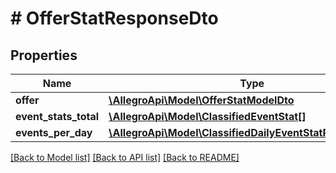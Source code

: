 # # OfferStatResponseDto

## Properties

Name | Type | Description | Notes
------------ | ------------- | ------------- | -------------
**offer** | [**\AllegroApi\Model\OfferStatModelDto**](OfferStatModelDto.md) |  | [optional]
**event_stats_total** | [**\AllegroApi\Model\ClassifiedEventStat[]**](ClassifiedEventStat.md) |  | [optional]
**events_per_day** | [**\AllegroApi\Model\ClassifiedDailyEventStatResponseDto[]**](ClassifiedDailyEventStatResponseDto.md) |  | [optional]

[[Back to Model list]](../../README.md#models) [[Back to API list]](../../README.md#endpoints) [[Back to README]](../../README.md)
